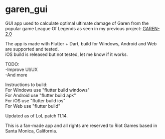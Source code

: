 # garen_gui

GUI app used to calculate optimal ultimate damage of Garen from the popular game League Of Legends as seen in my previous project: <a href="https://github.com/Alispezzate/GAREN-2.0">GAREN-2.0</a><br>

The app is made with Flutter + Dart, build for Windows, Android and Web are supported and tested.<br>
iOS build is released but not tested, let me know if it works.<br>

TODO:<br>
-Improve UI/UX<br>
-And more<br>

Instructions to build:<br>
For Windows use "flutter build windows"<br>
For Android use "flutter build apk"<br>
For iOS use "flutter build ios"<br>
For Web use "flutter build"

Updated as of LoL patch 11.14.

This is a fan-made app and all rights are reserved to Riot Games based in Santa Monica, California.

